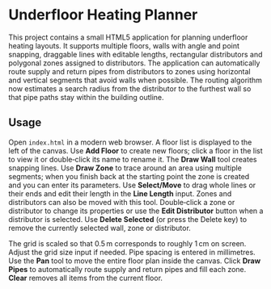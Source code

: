 # Underfloor Heating Planner

This project contains a small HTML5 application for planning underfloor heating layouts. It supports multiple floors, walls with angle and point snapping, draggable lines with editable lengths, rectangular distributors and polygonal zones assigned to distributors. The application can automatically route supply and return pipes from distributors to zones using horizontal and vertical segments that avoid walls when possible.
The routing algorithm now estimates a search radius from the distributor to the furthest wall so that pipe paths stay within the building outline.

## Usage

Open `index.html` in a modern web browser. A floor list is displayed to the left of the canvas. Use **Add Floor** to create new floors; click a floor in the list to view it or double‑click its name to rename it.
The **Draw Wall** tool creates snapping lines. Use **Draw Zone** to trace around an area using multiple segments; when you finish back at the starting point the zone is created and you can enter its parameters. Use **Select/Move** to drag whole lines or their ends and edit their length in the **Line Length** input. Zones and distributors can also be moved with this tool. Double‑click a zone or distributor to change its properties or use the **Edit Distributor** button when a distributor is selected. Use **Delete Selected** (or press the Delete key) to remove the currently selected wall, zone or distributor.

The grid is scaled so that 0.5 m corresponds to roughly 1 cm on screen. Adjust the grid size input if needed. Pipe spacing is entered in millimetres. Use the **Pan** tool to move the entire floor plan inside the canvas. Click **Draw Pipes** to automatically route supply and return pipes and fill each zone. **Clear** removes all items from the current floor.
